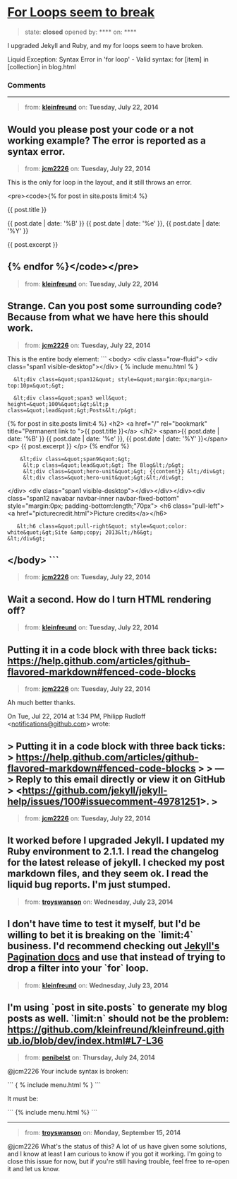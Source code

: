 # [For Loops seem to break](https://github.com/jekyll/jekyll-help/issues/100)

> state: **closed** opened by: **** on: ****

I upgraded Jekyll and Ruby, and my for loops seem to have broken.

Liquid Exception: Syntax Error in &#x27;for loop&#x27; - Valid syntax: for [item] in [collection] in blog.html

### Comments

---
> from: [**kleinfreund**](https://github.com/jekyll/jekyll-help/issues/100#issuecomment-49777844) on: **Tuesday, July 22, 2014**

Would you please post your code or a not working example? The error is reported as a __syntax__ error.
---
> from: [**jcm2226**](https://github.com/jekyll/jekyll-help/issues/100#issuecomment-49778616) on: **Tuesday, July 22, 2014**

This is the only for loop in the layout, and it still throws an error.

&lt;pre&gt;&lt;code&gt;{% for post in site.posts limit:4 %}

{{ post.title }}

{{ post.date | date: &#x27;%B&#x27; }} {{ post.date | date: &#x27;%e&#x27; }}, {{ post.date | date: &#x27;%Y&#x27; }}

{{ post.excerpt }}

{% endfor %}&lt;/code&gt;&lt;/pre&gt;
---
> from: [**kleinfreund**](https://github.com/jekyll/jekyll-help/issues/100#issuecomment-49779258) on: **Tuesday, July 22, 2014**

Strange. Can you post some surrounding code? Because from what we have here this should work.
---
> from: [**jcm2226**](https://github.com/jekyll/jekyll-help/issues/100#issuecomment-49780550) on: **Tuesday, July 22, 2014**

This is the entire body element:
&#x60;&#x60;&#x60;
&lt;body&gt;
  &lt;div class=&quot;row-fluid&quot;&gt;
    &lt;div class=&quot;span1 visible-desktop&quot;&gt;&lt;/div&gt;
 { % include menu.html % }

      &lt;div class=&quot;span12&quot; style=&quot;margin:0px;margin-top:10px&quot;&gt;
	  
	  &lt;div class=&quot;span3 well&quot; height=&quot;100%&quot;&gt;&lt;p class=&quot;lead&quot;&gt;Posts&lt;/p&gt;
{% for post in site.posts limit:4 %}
&lt;h2&gt;
    &lt;a href=&quot;/&quot; rel=&quot;bookmark&quot; title=&quot;Permanent link to &quot;&gt;{{ post.title }}&lt;/a&gt;
&lt;/h2&gt;
&lt;span&gt;{{ post.date | date: &#x27;%B&#x27; }} {{ post.date | date: &#x27;%e&#x27; }}, {{ post.date | date: &#x27;%Y&#x27; }}&lt;/span&gt;
&lt;p&gt;
    {{ post.excerpt }}
&lt;/p&gt;
{% endfor %}

        &lt;div class=&quot;span9&quot;&gt;
         &lt;p class=&quot;lead&quot;&gt; The Blog&lt;/p&gt;
		 &lt;div class=&quot;hero-unit&quot;&gt; {{content}} &lt;/div&gt;
		 &lt;div class=&quot;hero-unit&quot;&gt;&lt;/div&gt;
&lt;/div&gt;
    &lt;div class=&quot;span1 visible-desktop&quot;&gt;&lt;/div&gt;&lt;/div&gt;&lt;/div&gt;&lt;div class=&quot;span12 navabar navbar-inner navbar-fixed-bottom&quot; style=&quot;margin:0px; padding-bottom:length;&quot;70px&quot;&gt;
     &lt;h6 class=&quot;pull-left&quot;&gt;&lt;a href=&quot;picturecredit.html&quot;&gt;Picture credits&lt;/a&gt;&lt;/h6&gt;
	 
	   &lt;h6 class=&quot;pull-right&quot; style=&quot;color: white&quot;&gt;Site &amp;copy; 2013&lt;/h6&gt;
    &lt;/div&gt;
  
&lt;/body&gt;
&#x60;&#x60;&#x60;
---
> from: [**jcm2226**](https://github.com/jekyll/jekyll-help/issues/100#issuecomment-49780604) on: **Tuesday, July 22, 2014**

Wait a second. How do I turn HTML rendering off?
---
> from: [**kleinfreund**](https://github.com/jekyll/jekyll-help/issues/100#issuecomment-49781251) on: **Tuesday, July 22, 2014**

Putting it in a code block with three back ticks: https://help.github.com/articles/github-flavored-markdown#fenced-code-blocks
---
> from: [**jcm2226**](https://github.com/jekyll/jekyll-help/issues/100#issuecomment-49782216) on: **Tuesday, July 22, 2014**

Ah much better thanks.


On Tue, Jul 22, 2014 at 1:34 PM, Philipp Rudloff &lt;notifications@github.com&gt;
wrote:

&gt; Putting it in a code block with three back ticks:
&gt; https://help.github.com/articles/github-flavored-markdown#fenced-code-blocks
&gt;
&gt; —
&gt; Reply to this email directly or view it on GitHub
&gt; &lt;https://github.com/jekyll/jekyll-help/issues/100#issuecomment-49781251&gt;.
&gt;
---
> from: [**jcm2226**](https://github.com/jekyll/jekyll-help/issues/100#issuecomment-49783440) on: **Tuesday, July 22, 2014**

It worked before I upgraded Jekyll. I updated my Ruby environment to 2.1.1. I read the changelog for the latest release of jekyll. I checked my post markdown files, and they seem ok. I read the liquid bug reports. I&#x27;m just stumped. 
---
> from: [**troyswanson**](https://github.com/jekyll/jekyll-help/issues/100#issuecomment-49953335) on: **Wednesday, July 23, 2014**

I don&#x27;t have time to test it myself, but I&#x27;d be willing to bet it is breaking on the &#x60;limit:4&#x60; business. I&#x27;d recommend checking out [Jekyll&#x27;s Pagination docs](http://jekyllrb.com/docs/pagination/) and use that instead of trying to drop a filter into your &#x60;for&#x60; loop.
---
> from: [**kleinfreund**](https://github.com/jekyll/jekyll-help/issues/100#issuecomment-49967316) on: **Wednesday, July 23, 2014**

I&#x27;m using &#x60;post in site.posts&#x60; to generate my blog posts as well. &#x60;limit:n&#x60; should not be the problem: https://github.com/kleinfreund/kleinfreund.github.io/blob/dev/index.html#L7-L36
---
> from: [**penibelst**](https://github.com/jekyll/jekyll-help/issues/100#issuecomment-50049959) on: **Thursday, July 24, 2014**

@jcm2226 Your include syntax is broken:

&#x60;&#x60;&#x60;
{ % include menu.html % }
&#x60;&#x60;&#x60;

It must be:


&#x60;&#x60;&#x60;
{% include menu.html %}
&#x60;&#x60;&#x60;


---
> from: [**troyswanson**](https://github.com/jekyll/jekyll-help/issues/100#issuecomment-55628698) on: **Monday, September 15, 2014**

@jcm2226 What&#x27;s the status of this? A lot of us have given some solutions, and I know at least I am curious to know if you got it working. I&#x27;m going to close this issue for now, but if you&#x27;re still having trouble, feel free to re-open it and let us know.
